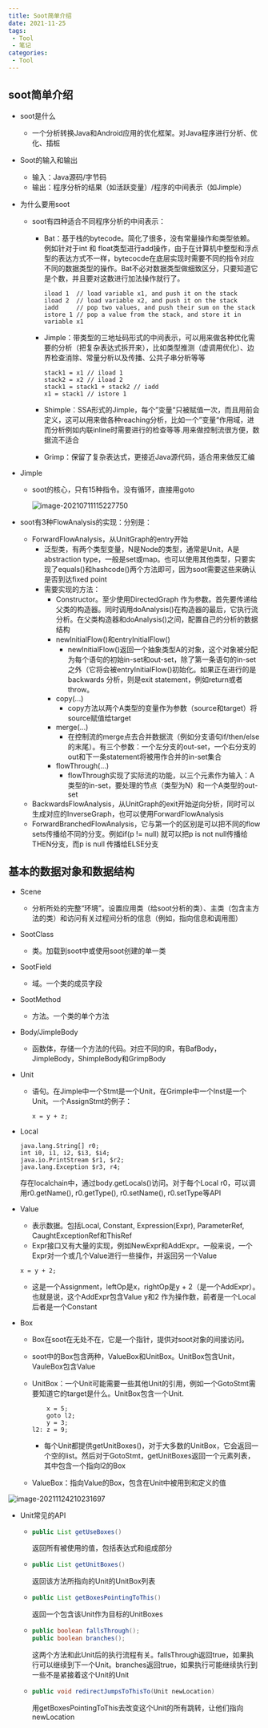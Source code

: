 ```yaml
---
title: Soot简单介绍
date: 2021-11-25
tags:
 - Tool
 - 笔记
categories:
 - Tool
---
```


## soot简单介绍

* soot是什么

  * 一个分析转换Java和Android应用的优化框架。对Java程序进行分析、优化、插桩

* Soot的输入和输出

  * 输入：Java源码/字节码
  * 输出：程序分析的结果（如活跃变量）/程序的中间表示（如Jimple）

* 为什么要用soot

  * soot有四种适合不同程序分析的中间表示：
    * Bat：基于栈的bytecode。简化了很多，没有常量操作和类型依赖。例如针对于int 和 float类型进行add操作，由于在计算机中整型和浮点型的表达方式不一样，bytecocde在底层实现时需要不同的指令对应不同的数据类型的操作。Bat不必对数据类型做细致区分，只要知道它是个数，并且要对这数进行加法操作就行了。

      ```
      iload 1  // load variable x1, and push it on the stack
      iload 2  // load variable x2, and push it on the stack
      iadd     // pop two values, and push their sum on the stack
      istore 1 // pop a value from the stack, and store it in variable x1
      ```

    * Jimple：带类型的三地址码形式的中间表示，可以用来做各种优化需要的分析（把复杂表达式拆开来），比如类型推测（虚调用优化）、边界检查消除、常量分析以及传播、公共子串分析等等

      ```
      stack1 = x1 // iload 1
      stack2 = x2 // iload 2
      stack1 = stack1 + stack2 // iadd
      x1 = stack1 // istore 1
      ```

    * Shimple：SSA形式的Jimple，每个”变量“只被赋值一次，而且用前会定义，这可以用来做各种reaching分析，比如一个”变量“作用域，进而分析例如内联inline时需要进行的检查等等.用来做控制流很方便，数据流不适合

    * Grimp：保留了复杂表达式，更接近Java源代码，适合用来做反汇编

* Jimple

  * soot的核心，只有15种指令。没有循环，直接用goto

    ![image-20210711115227750](https://gitee.com/Chenforcode/chen-imagebed/raw/master/img/20210711115228.png)

* soot有3种FlowAnalysis的实现：分别是：
  * ForwardFlowAnalysis，从UnitGraph的entry开始
    * 泛型类，有两个类型变量，N是Node的类型，通常是Unit，A是abstraction type，一般是set或map。也可以使用其他类型，只要实现了equals()和hashcode()两个方法即可，因为soot需要这些来确认是否到达fixed point
    * 需要实现的方法：
      * Constructor。至少使用DirectedGraph 作为参数。首先要传递给父类的构造器。同时调用doAnalysis()在构造器的最后，它执行流分析。在父类构造器和doAnalysis()之间，配置自己的分析的数据结构
      * newInitialFlow()和entryInitialFlow()
        * newInitialFlow()返回一个抽象类型A的对象，这个对象被分配为每个语句的初始in-set和out-set，除了第一条语句的in-set之外（它将会被entryInitialFlow()初始化。如果正在进行的是backwards 分析，则是exit statement，例如return或者throw。
      * copy(...)
        * copy方法以两个A类型的变量作为参数（source和target）将source赋值给target
      * merge(...)
        * 在控制流的merge点去合并数据流（例如分支语句if/then/else的末尾）。有三个参数：一个左分支的out-set，一个右分支的out和下一条statement将被用作合并的in-set集合
      * flowThrough(...)
        * flowThrough实现了实际流的功能，以三个元素作为输入：A类型的in-set，要处理的节点（类型为N）和一个A类型的out-set
  * BackwardsFlowAnalysis，从UnitGraph的exit开始逆向分析，同时可以生成对应的InverseGraph，也可以使用ForwardFlowAnalysis
  * ForwardBranchedFlowAnalysis，它与第一个的区别是可以把不同的flow sets传播给不同的分支。例如if(p != null) 就可以把p is not null传播给THEN分支，而p is null 传播给ELSE分支

## 基本的数据对象和数据结构

* Scene

  * 分析所处的完整“环境”。设置应用类（给soot分析的类）、主类（包含主方法的类）和访问有关过程间分析的信息（例如，指向信息和调用图）

* SootClass

  * 类。加载到soot中或使用soot创建的单一类

* SootField

  * 域。一个类的成员字段

* SootMethod

  * 方法。一个类的单个方法

* Body/JimpleBody

  * 函数体，存储一个方法的代码。对应不同的IR，有BafBody，JimpleBody，ShimpleBody和GrimpBody

* Unit

  * 语句。在Jimple中一个Stmt是一个Unit，在Grimple中一个Inst是一个Unit。一个AssignStmt的例子：

    ```
    x = y + z;
    ```

* Local

  ```
  java.lang.String[] r0;
  int i0, i1, i2, $i3, $i4;
  java.io.PrintStream $r1, $r2;
  java.lang.Exception $r3, r4;
  ```

  存在localchain中，通过body.getLocals()访问。对于每个Local r0，可以调用r0.getName(), r0.getType(), r0.setName(), r0.setType等API

* Value

  * 表示数据。包括Local, Constant, Expression(Expr), ParameterRef, CaughtExceptionRef和ThisRef
  * Expr接口又有大量的实现，例如NewExpr和AddExpr。一般来说，一个Expr对一个或几个Value进行一些操作，并返回另一个Value

  ```
  x = y + 2;
  ```

  * 这是一个Assignment，leftOp是x，rightOp是y + 2（是一个AddExpr）。也就是说，这个AddExpr包含Value y和2 作为操作数，前者是一个Local后者是一个Constant

* Box

  * Box在soot在无处不在，它是一个指针，提供对soot对象的间接访问。

  * soot中的Box包含两种，ValueBox和UnitBox。UnitBox包含Unit，VauleBox包含Value

  * UnitBox：一个Unit可能需要一些其他Unit的引用，例如一个GotoStmt需要知道它的target是什么。UnitBox包含一个Unit.

    ```
        x = 5;
        goto l2;
        y = 3;
    l2: z = 9;
    ```

    * 每个Unit都提供getUnitBoxes()，对于大多数的UnitBox，它会返回一个空的list。然后对于GotoStmt，getUnitBoxes返回一个元素列表，其中包含一个指向l2的Box

  * ValueBox：指向Value的Box，包含在Unit中被用到和定义的值

![image-20211124210231697](https://gitee.com/Chenforcode/chen-imagebed/raw/master/img/20211124210232.png)

* Unit常见的API

  * ```java
    public List getUseBoxes()
    ```

    返回所有被使用的值，包括表达式和组成部分

  * ```java
    public List getUnitBoxes()
    ```

    返回该方法所指向的Unit的UnitBox列表

  * ```java
    public List getBoxesPointingToThis()
    ```

    返回一个包含该Unit作为目标的UnitBoxes

  * ```java
    public boolean fallsThrough();
    public boolean branches();
    ```

    这两个方法和此Unit后的执行流程有关。fallsThrough返回true，如果执行可以继续到下一个Unit。branches返回true，如果执行可能继续执行到一些不是紧接着这个Unit的Unit

  * ```java
    public void redirectJumpsToThisTo(Unit newLocation)
    ```

    用getBoxesPointingToThis去改变这个Unit的所有跳转，让他们指向newLocation

